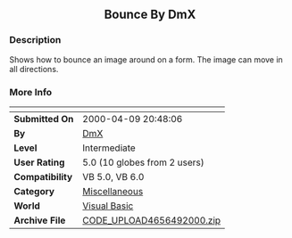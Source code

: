 ﻿<div align="center">

## Bounce By DmX


</div>

### Description

Shows how to bounce an image around on a form. The image can move in all directions.
 
### More Info
 


<span>             |<span>
---                |---
**Submitted On**   |2000-04-09 20:48:06
**By**             |[DmX](https://github.com/Planet-Source-Code/PSCIndex/blob/master/ByAuthor/dmx.md)
**Level**          |Intermediate
**User Rating**    |5.0 (10 globes from 2 users)
**Compatibility**  |VB 5\.0, VB 6\.0
**Category**       |[Miscellaneous](https://github.com/Planet-Source-Code/PSCIndex/blob/master/ByCategory/miscellaneous__1-1.md)
**World**          |[Visual Basic](https://github.com/Planet-Source-Code/PSCIndex/blob/master/ByWorld/visual-basic.md)
**Archive File**   |[CODE\_UPLOAD4656492000\.zip](https://github.com/Planet-Source-Code/dmx-bounce-by-dmx__1-7148/archive/master.zip)








